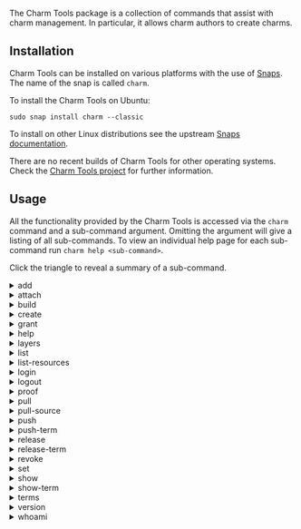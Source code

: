 The Charm Tools package is a collection of commands that assist with charm management. In particular, it allows charm authors to create charms.

<h2 id="heading--installation">Installation</h2>

Charm Tools can be installed on various platforms with the use of [Snaps](https://docs.snapcraft.io/snaps/). The name of the snap is called `charm`.

To install the Charm Tools on Ubuntu:

``` text
sudo snap install charm --classic
```

To install on other Linux distributions see the upstream [Snaps documentation](https://snapcraft.io/docs/core/install).

There are no recent builds of Charm Tools for other operating systems. Check the [Charm Tools project](https://github.com/juju/charm-tools) for further information.

<h2 id="heading--usage">Usage</h2>

All the functionality provided by the Charm Tools is accessed via the `charm` command and a sub-command argument. Omitting the argument will give a listing of all sub-commands. To view an individual help page for each sub-command run `charm help <sub-command>`.

Click the triangle to reveal a summary of a sub-command.

<details> <summary>add</summary>
<pre><code>  charm add [-h] [--description] [-b] [--debug] {tests,readme,icon}
</code></pre>
<p>Extends a charm depending on the options chosen:</p>
<p>#### tests</p>
<p><code>tests</code> will create a tests directory for a charm and generate an example test
  using the Amulet framework. This command will ingest relation data from the
  charm <code>metadata.yaml</code> and create test file, <code>00-autogen</code>, based on matching
  charms to the interfaces listed. This is merely an example to start with and
  will need to be modified.</p>
<p>#### readme</p>
<p><code>readme</code> will create a <code>README.ex</code> in the <code>CHARM_DIRECTORY</code> from the template
  charm.</p>
<p>#### icon</p>
<p><code>icon</code> will create an <code>icon.svg</code> in the <code>CHARM_DIRECTORY</code>. This icon is
  a template and should be customised by the charm author (see
  <a href="/t/creating-icons-for-charms/1041">Charm Icons documentation</a>).</p>
<!-- LINKS -->
</details>

<details> <summary>attach</summary>
<pre><code>  charm attach [options] &lt;charm id&gt; &lt;resource=&lt;file&gt;
</code></pre>
<p>Uploads a file as a new resource for a charm.</p>
<pre><code>  charm attach ~user/trusty/wordpress-0 website-data=./foo.zip
</code></pre>
<p>A revision number is only required when using the stable channel, which is
  the default channel.</p>
<pre><code>  charm attach ~user/mycharm mydata=./blah -c unpublished
</code></pre>
<!-- LINKS -->
</details>

<details> <summary>build</summary>
<pre><code>  charm build [-h] [-l LOG_LEVEL] [-f] [-o OUTPUT_DIR] [-s SERIES]
[--hide-metrics] [--interface-service INTERFACE_SERVICE] [--no-local-layers] [-n NAME] [-r] [--description] [charm]</code></pre>

Builds a charm from layers and interfaces.
</details>

<details> <summary>create</summary>
<pre><code>  charm create [-h] [-t TEMPLATE] [-a] [-v] [--description] charmname [charmhome]
</code></pre>
<p>Creates a new charm.</p>
<p>The will produce a new boilerplate charm. Replace <code>&lt;charmname&gt;</code> with the
  name of your new charm. A directory called <code>&lt;charmname&gt;</code>, and any necessary
  sub-directories and files, will be created in the <code>[charmhome]</code> directory, or
  your current directory if no <code>[charmhome]</code> directory is provided.</p>
<p>By default, your new charm is created using the Python template. Use the
  <code>-t TEMPLATE</code> option to create a charm using a different template, e.g.:</p>
<pre><code>  charm create -t bash my-charm
</code></pre>
<p>To see the list of installed templates use <code>charm create -h</code>.</p>
<p>Depending on the template being used, <code>charm create</code> may prompt for
  user input. To suppress prompts and accept all defaults instead, use the
  <code>-a</code> or <code>--accept-defaults</code> option.</p>
<!-- LINKS -->
</details>

<details> <summary>grant</summary>
<pre><code>  charm grant [options] &lt;charm or bundle id&gt; [--channel &lt;channel&gt;] [--acl (read|write)] [--set] [,,...]
</code></pre>
<p>Extends permissions for the given charm or bundle to the given users.</p>
<pre><code>  charm grant ~johndoe/wordpress fred
</code></pre>
<p>The command accepts many users (comma-separated list) or everyone.</p>
<p>The --acl parameter accepts "read" and "write" values. By default "read"
  permissions are granted:</p>
<pre><code>  charm grant ~johndoe/wordpress --acl write fred
</code></pre>
<p>The --set parameter is used to overwrite any existing ACLs:</p>
<pre><code>  charm grant ~johndoe/wordpress --acl write --set fred,bob
</code></pre>
<p>To select a channel, use the --channel option:</p>
<pre><code>  charm grant ~johndoe/wordpress --channel stable --acl write --set fred,bob
</code></pre>
<!-- LINKS -->
</details>

<details> <summary>help</summary>
<pre><code>  charm help [command]
</code></pre>
<p>Shows help on a command.</p>
<p>Running just <code>charm</code> (with no arguments) will display the list of available
  commands.</p>
<!-- LINKS -->
</details>

<details> <summary>layers</summary>
<pre><code>  charm layers [-h] [-r] [-l LOG_LEVEL] [--description] [charm]
</code></pre>
<p>Inspects the layers of a built charm.</p>
<!-- LINKS -->
</details>

<details> <summary>list</summary>
<pre><code>  charm list [options]
</code></pre>
<p>Lists the charms under a given user name, by default yours.</p>
<pre><code>  charm list -u lars
</code></pre>
<p>When no arguments are given it returns a list of charms that the currently
  logged in user has pushed.</p>
<pre><code>  charm list
</code></pre>
<!-- LINKS -->
</details>

<details> <summary>list-resources</summary>
<pre><code>  charm list-resources [options] &lt;charm&gt;
</code></pre>
<p>Displays the resources for a charm in the Charm Store.</p>
<p>The charm can be expressed as a charm URL, or an unambiguously condensed form
  of it. So the following forms will be accepted:</p>
<p>For cs:trusty/mysql :<br />
    mysql<br />
    trusty/mysql  </p>
<p>For cs:~user/trusty/mysql :<br />
    cs:~user/mysql</p>
<p>When the series is not supplied, the series from your local host is used.
  Thus the above examples imply that the local series is trusty.</p>
<!-- LINKS -->
</details>

<details> <summary>login</summary>
<pre><code>  charm login
</code></pre>
<p>Logs the user in to the Charm Store using Ubuntu SSO.</p>
<!-- LINKS -->
</details>

<details> <summary>logout</summary>
<pre><code>  charm logout
</code></pre>
<p>Logs the user out of the Charm Store.</p>
<!-- LINKS -->
</details>

<details> <summary>proof</summary>
<pre><code>  charm proof [-h] [--description] [-b] [--debug] [charm_name]
</code></pre>
<p>Performs static analysis on a charm or bundle.</p>
<!-- LINKS -->
</details>

<details> <summary>pull</summary>
<pre><code>  charm pull [options] &lt;charm or bundle id&gt; [--channel &lt;channel&gt;] [&lt;directory&gt;]
</code></pre>
<p>Downloads a copy of a charm or bundle from the Charm Store into a local
  directory. If the directory is unspecified, the directory will be named after
  the charm or bundle.</p>
<p>To download the wordpress charm into directory 'wordpress' in the current directory:</p>
<pre><code>  charm pull trusty/wordpress
</code></pre>
<p>To select a channel, use the --channel option:</p>
<pre><code>  charm pull wordpress --channel edge
</code></pre>
<!-- LINKS -->
</details>

<details> <summary>pull-source</summary>
<pre><code>  charm pull-source [-h] [-v] [--description] item [dir]
</code></pre>
<p>Downloads the source code for a charm, layer, or interface.</p>
<p>The item to download can be specified using any of the following forms:</p>
<ul>
<li>[cs:]charm</li>
<li>[cs:]series/charm</li>
<li>[cs:]~user/charm</li>
<li>[cs:]~user/series/charm</li>
<li>layer:layer-name</li>
<li>interface:interface-name</li>
</ul>
<p>If the item is a layered charm, and the top layer of the charm has a repo
  key in layer.yaml, the top layer repo will be cloned. Otherwise, the charm
  archive will be downloaded and extracted from the Charm Store.</p>
<p>If a download directory is not specified, the following environment variables
  will be used to determine the download location:</p>
<ul>
<li>For charms, $JUJU_REPOSITORY</li>
<li>For layers, $LAYER_PATH</li>
<li>For interfaces, $INTERFACE_PATH</li>
</ul>
<p>If a download location can not be determined from environment variables, the
  current working directory will be used.</p>
<p>The download is aborted if the destination directory already exists.</p>
<!-- LINKS -->
</details>

<details> <summary>push</summary>
<pre><code>  charm push [options] &lt;directory&gt; [&lt;charm or bundle id&gt;]
</code></pre>
<p>Uploads a charm or bundle from the local directory to the Charm Store.</p>
<p>The charm or bundle id must not specify a revision: the revision will be
  chosen by the Charm Store to be one more than any existing revision.
  If the id is not specified, the current logged-in Charm Store user name is
  used, and the charm or bundle name is taken from the provided directory name.</p>
<p>The pushed charm or bundle is unreleased and therefore usually only available
  to a restricted set of users. See the release command for info on how to make
  charms and bundles available to others.</p>
<pre><code>  charm push .
  charm push /path/to/wordpress wordpress
  charm push . cs:~lars/trusty/wordpress
</code></pre>
<p>Resources may be uploaded at the same time by specifying the --resource flag.
  Following the resource flag should be a name=filepath pair. This flag may be
  repeated more than once to upload more than one resource.</p>
<pre><code>  charm push . --resource website=~/some/file.tgz --resource config=./docs/cfg.xml
</code></pre>
<!-- LINKS -->
</details>

<details> <summary>push-term</summary>
<pre><code>  charm push-term [options] &lt;filename&gt; &lt;term id&gt;
</code></pre>
<p>Creates a new Terms and Conditions document (revision).</p>
<p>For example, to create a new terms document called 'enterprise-plan', whose
  contents is from file <code>text.txt</code>, and return the revision of the new document:</p>
<pre><code>  charm push-term text.txt user/enterprise-plan
</code></pre>
<!-- LINKS -->
</details>

<details> <summary>release</summary>
<pre><code>  charm release [options] &lt;charm or bundle id&gt; [--channel &lt;channel&gt;]
</code></pre>
<p>Publishes a charm or bundle to the Charm Store. Releasing is the action of
  assigning one channel to a specific charm or bundle revision (revision needs
  to be specified), so that it can be shared with other users and also referenced
  without specifying the revision. Four channels are supported, in order of
  stability: "stable", "candidate", "beta", and "edge"; the "stable" channel is
  the default.</p>
<pre><code>  charm release ~bob/trusty/wordpress
</code></pre>
<p>To select another channel, use the --channel option:</p>
<pre><code>  charm release ~bob/trusty/wordpress --channel beta
  charm release wily/django-42 -c edge --resource website-3 --resource data-2
</code></pre>
<p>If your charm uses resources, you must specify what revision of each resource
  will be published along with the charm, using the --resource flag (one per
  resource). Note that resource info is embedded in bundles, so you cannot use
  this flag with bundles.</p>
<pre><code>  charm release wily/django-42 --resource website-3 --resource data-2
</code></pre>
<!-- LINKS -->
</details>

<details> <summary>release-term</summary>
<pre><code>  charm release-term [options] &lt;term id&gt;
</code></pre>
<p>Releases the given terms document. For instance:</p>
<pre><code>  charm release-term me/my-terms
</code></pre>
<!-- LINKS -->
</details>

<details> <summary>revoke</summary>
<pre><code>  charm revoke [options] &lt;charm or bundle id&gt; [--channel &lt;channel&gt;] [--acl (read|write)] [,,...]
</code></pre>
<p>Restricts permissions for the given charm or bundle to the given users.</p>
<pre><code>  charm revoke ~kirk/wordpress james
</code></pre>
<p>The command accepts many users (comma-separated list) or everyone.</p>
<p>The <code>--acl</code> parameter accepts "read" and "write" values. By default all
  permissions are revoked.</p>
<pre><code>  charm revoke ~kirk/wordpress --acl write james
</code></pre>
<p>To select a channel, use the <code>--channel</code> option, for instance:</p>
<pre><code>  charm revoke ~kirk/wordpress --channel beta --acl write james,robert
</code></pre>
<!-- LINKS -->
</details>

<details> <summary>set</summary>
<pre><code>  charm set [options] &lt;charm or bundle id&gt; [--channel &lt;channel&gt;] name=value [name=value]
</code></pre>
<p>Updates the extra-info, home page or bugs URL for the given charm or bundle.</p>
<pre><code>  charm set wordpress bugs-url=https://bugspageforwordpress.none
  charm set wordpress homepage=https://homepageforwordpress.none
</code></pre>
<p>The separator used when passing key/value pairs determines the type:
  "=" for string fields, ":=" for non-string JSON data fields. Some
  fields are forced to string and cannot be arbitrary JSON.</p>
<p>To select a channel, use the <code>--channel</code> option, for instance:</p>
<pre><code>  charm set wordpress someinfo=somevalue --channel edge
</code></pre>
<!-- LINKS -->
</details>

<details> <summary>show</summary>
<pre><code>  charm show [options] &lt;charm or bundle id&gt; [--channel &lt;channel&gt;] [--list] [field1 ...]
</code></pre>
<p>Prints information about a charm or bundle. By default, only a summary is
  printed. You can specify --all to get all known metadata.</p>
<pre><code>  charm show trusty/wordpress
</code></pre>
<p>To select a channel, use the <code>--channel</code> option, for instance:</p>
<pre><code>  charm show wordpress --channel edge
</code></pre>
<p>To specify metadata for one or more specific channels:</p>
<pre><code>  charm show wordpress charm-metadata charm-config --channel stable
</code></pre>
<p>To get a list of available metadata types:</p>
<pre><code>  charm show --list
</code></pre>
<!-- LINKS -->
</details>

<details> <summary>show-term</summary>
<pre><code>  charm show-term [options] &lt;term id&gt;
</code></pre>
<p>Shows the given terms document. For instance:</p>
<p>To show revision 1 of the enterprise-plan terms:</p>
<pre><code>  show-term enterprise-plan/1
</code></pre>
<p>To show the latest revision of the enterprise plan terms:</p>
<pre><code>  show-term enterprise-plan
</code></pre>
<!-- LINKS -->
</details>

<details> <summary>terms</summary>
<pre><code>  charm terms [options]
</code></pre>
<p>Lists the terms owned by the user and the charms that require these terms to
  be agreed to.</p>
<p>Charms can require users to accept terms before deployment. This is useful
  for software that needs a EULA.</p>
<!-- LINKS -->
</details>

<details> <summary>version</summary>
<pre><code>  charm version [-h] [--description] [-b] [--debug]
</code></pre>
<p>Displays tooling version information</p>
<!-- LINKS -->
</details>

<details> <summary>whoami</summary>
<pre><code>  charm whoami [options]
</code></pre>
<p>Displays JAAS user id and group membership.</p>
<!-- LINKS -->
</details>

<!-- LINKS -->
